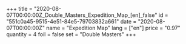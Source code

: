 +++
title = "2020-08-07T00:00:00Z_Double_Masters_Expedition_Map_[en]_false"
id = "551c0a45-9515-4e51-84e5-79703832a661"
date = "2020-08-07T00:00:00Z"
name = "Expedition Map"
lang = ["en"]
price = "0.97"
quantity = 4
foil = false
set = "Double Masters"
+++
